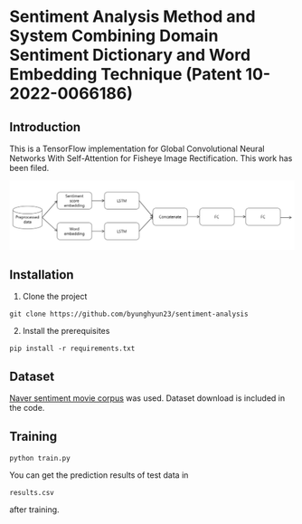 # Sentiment Analysis Method and System Combining Domain Sentiment Dictionary and Word Embedding Technique (Patent 10-2022-0066186)
## Introduction
This is a TensorFlow implementation for Global Convolutional Neural Networks With Self-Attention for Fisheye Image Rectification. This work has been filed.

![image](https://github.com/byunghyun23/sentiment-analysis/blob/main/assets/fig1.png)

## Installation
1. Clone the project
```
git clone https://github.com/byunghyun23/sentiment-analysis
```
2. Install the prerequisites
```
pip install -r requirements.txt
```

## Dataset
[Naver sentiment movie corpus](https://github.com/e9t/nsmc) was used.
Dataset download is included in the code.

## Training
```
python train.py
```
You can get the prediction results of test data in
```
results.csv
```
after training.
